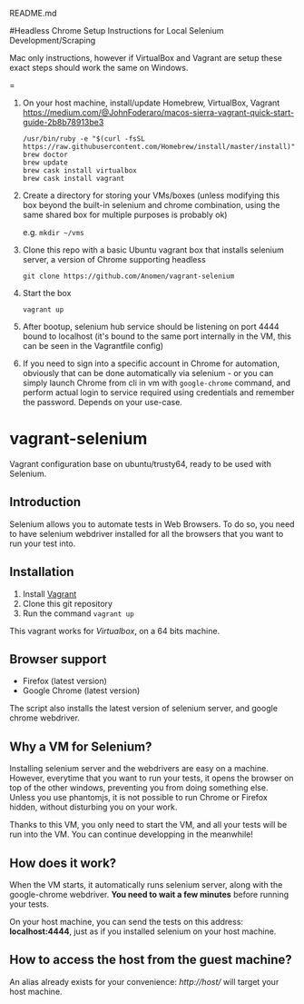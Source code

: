 README.md

#Headless Chrome Setup Instructions for Local Selenium Development/Scraping

Mac only instructions, however if VirtualBox and Vagrant are setup these exact steps should work the same on Windows.

=

1. On your host machine, install/update Homebrew, VirtualBox, Vagrant
	https://medium.com/@JohnFoderaro/macos-sierra-vagrant-quick-start-guide-2b8b78913be3
	
	```
	/usr/bin/ruby -e "$(curl -fsSL https://raw.githubusercontent.com/Homebrew/install/master/install)"
	brew doctor
	brew update
	brew cask install virtualbox
	brew cask install vagrant
	```

2. Create a directory for storing your VMs/boxes (unless modifying this box beyond the built-in selenium and chrome combination, using the same shared box for multiple purposes is probably ok)

	e.g. `mkdir ~/vms`

3. Clone this repo with a basic Ubuntu vagrant box that installs selenium server, a version of Chrome supporting headless

	`git clone https://github.com/Anomen/vagrant-selenium`

4. Start the box

	`vagrant up`

5. After bootup, selenium hub service should be listening on port 4444 bound to localhost (it's bound to the same port internally in the VM, this can be seen in the Vagrantfile config) 

6. If you need to sign into a specific account in Chrome for automation, obviously that can be done automatically via selenium - or you can simply launch Chrome from cli in vm with `google-chrome` command, and perform actual login to service required using credentials and remember the password. Depends on your use-case.



# vagrant-selenium
Vagrant configuration base on ubuntu/trusty64, ready to be used with Selenium.

## Introduction

Selenium allows you to automate tests in Web Browsers. To do so, you need to have selenium webdriver installed for all the browsers that you want to run your test into.

## Installation

1. Install [Vagrant](https://www.vagrantup.com)
2. Clone this git repository
3. Run the command `vagrant up`

This vagrant works for *Virtualbox*, on a 64 bits machine.

## Browser support

- Firefox (latest version)
- Google Chrome (latest version)

The script also installs the latest version of selenium server, and google chrome webdriver.

## Why a VM for Selenium?

Installing selenium server and the webdrivers are easy on a machine. However, everytime that you want to run your tests, it opens the browser on top of the other windows, preventing you from doing something else. Unless you use phantomjs, it is not possible to run Chrome or Firefox hidden, without disturbing you on your work.

Thanks to this VM, you only need to start the VM, and all your tests will be run into the VM. You can continue developping in the meanwhile!

## How does it work?

When the VM starts, it automatically runs selenium server, along with the google-chrome webdriver. **You need to wait a few minutes** before running your tests.

On your host machine, you can send the tests on this address: **localhost:4444**, just as if you installed selenium on your host machine.

## How to access the host from the guest machine?

An alias already exists for your convenience: *http://host/* will target your host machine.
